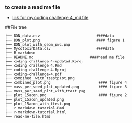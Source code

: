 


### to create a read me file
- [link for my coding challenge 4_md.file](https://github.com/Siya2904-cell/Lihui-reproducibility/blob/main/coding%20challenge%204-updated/coding%20challenge%204.Rmd)


##File tree


```
├── DON_data.csv                          ####data
├── DON_plot.png                          #### figure 1
├── DON_plot_with_geom_pwc.png
├── MycotoxinData.csv                     ####data
├── R markdown
├── README.md                          ####read me file
├── coding challenge 4-updated.Rproj
├── coding challenge 4.Rmd
├── coding challenge 4.Rproj
├── coding-challenge-4.pdf
├── combined__with_ttestplot.png
├── combined_plot.png                      #### figure 4
├── mass_per_seed_plot_updated.png         #### figure 3
├── mass_per_seed_plot_with_ttest.png
├── plot_15adon.png                        #### figure 2
├── plot_15adon_updated.png
├── plot_15adon_with_ttest.png
├── r markdown tutorial.Rmd
├── r-markdown-tutorial.html
└── read-me-file.html
```


